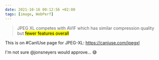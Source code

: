 ```yaml
---
date: 2021-10-16 00:12:56 +02:00
tags: [image, WebPerf]
---
```


> JPEG XL competes with AVIF which has similar compression quality but <mark>fewer features overall</mark>

This is on #CanIUse page for JPEG-XL: <https://caniuse.com/jpegxl>

I'm not sure @jonsneyers would approve… 😅
